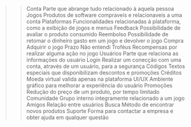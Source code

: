 >> Conta
	Parte que abrange tudo relacionado à aquela pessoa
>> Jogos
	Produtos de software compraveis e relacionaveis a uma conta
>> Plataformas
	Funcionalidades relacionadas à plataforma, como a exibição de jogos e menus
>> Feedback
	Possibilidade de avaliar o produto consumido
>> Reembolso
	Possibilidade de retomar o dinheiro gasto em um jogo e devolver o jogo
>> Compra
	Adquirir o jogo
>> Prazo
	Não entendi
>> Troféus
	Recompensas por realizar alguma ação no jogo
>> Usuários
	Parte que relaciona as informações do usuário
>> Login
	Realizar um conecção com uma conta, através de um usuário, para a segurança
>> Códigos
	Textos especiais que disponibilizam descontos e promoções
>> Créditos
	Moeda virtual valida apenas na plataforma
>> UI/UX
	Ambiente gráfico para melhorar a experiência do usuário
>> Promoções
	Redução do preço de um produto, por tempo limitado
>> Comunidade
	Grupo interno integramente relacionado a um jogo
>> Amigos
	Relação entre usuários
>> Busca
	Método de encontrar novos produtos
>> Suporte
	Forma para contactar a empresa e obter ajuda em qualquer questão
